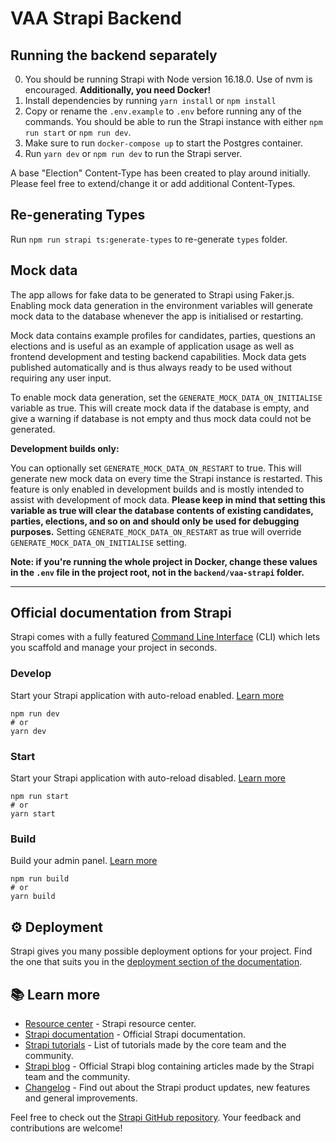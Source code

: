 # VAA Strapi Backend

## Running the backend separately

0. You should be running Strapi with Node version 16.18.0. Use of nvm is encouraged. **Additionally, you need Docker!**
1. Install dependencies by running `yarn install` or `npm install`
2. Copy or rename the `.env.example` to `.env` before running any of the commands. You should be able to run the Strapi
   instance with either `npm run start` or `npm run dev`.
3. Make sure to run `docker-compose up` to start the Postgres container.
4. Run `yarn dev` or `npm run dev` to run the Strapi server.

A base "Election" Content-Type has been created to play around initially. Please feel free to extend/change it or add
additional Content-Types.

## Re-generating Types

Run `npm run strapi ts:generate-types` to re-generate `types` folder.

## Mock data

The app allows for fake data to be generated to Strapi using Faker.js. Enabling mock data generation in the environment variables will generate mock data
to the database whenever the app is initialised or restarting.

Mock data contains example profiles for candidates, parties, questions an elections and is useful as an example of application usage as well as frontend development and testing backend capabilities.
Mock data gets published automatically and is thus always ready to be used without requiring any user input.

To enable mock data generation, set the `GENERATE_MOCK_DATA_ON_INITIALISE` variable as true. This will create mock data if the database is empty,
and give a warning if database is not empty and thus mock data could not be generated.

**Development builds only:**

You can optionally set `GENERATE_MOCK_DATA_ON_RESTART` to true. This will generate new mock data on every time the Strapi instance is restarted.
This feature is only enabled in development builds and is mostly intended to assist with development of mock data.
**Please keep in mind that setting this variable as true will clear the database contents of existing candidates, parties, elections, and so on and should only be used for debugging purposes.**
Setting `GENERATE_MOCK_DATA_ON_RESTART` as true will override `GENERATE_MOCK_DATA_ON_INITIALISE` setting.

**Note: if you're running the whole project in Docker, change these values in the `.env` file
in the project root, not in the `backend/vaa-strapi` folder.**

---

## Official documentation from Strapi

Strapi comes with a fully featured [Command Line Interface](https://docs.strapi.io/developer-docs/latest/developer-resources/cli/CLI.html) (CLI) which lets you scaffold and manage your project in seconds.

### Develop

Start your Strapi application with auto-reload enabled. [Learn more](https://docs.strapi.io/developer-docs/latest/developer-resources/cli/CLI.html#strapi-develop)

```
npm run dev
# or
yarn dev
```

### Start

Start your Strapi application with auto-reload disabled. [Learn more](https://docs.strapi.io/developer-docs/latest/developer-resources/cli/CLI.html#strapi-start)

```
npm run start
# or
yarn start
```

### Build

Build your admin panel. [Learn more](https://docs.strapi.io/developer-docs/latest/developer-resources/cli/CLI.html#strapi-build)

```
npm run build
# or
yarn build
```

## ⚙️ Deployment

Strapi gives you many possible deployment options for your project. Find the one that suits you in the [deployment section of the documentation](https://docs.strapi.io/developer-docs/latest/setup-deployment-guides/deployment.html).

## 📚 Learn more

- [Resource center](https://strapi.io/resource-center) - Strapi resource center.
- [Strapi documentation](https://docs.strapi.io) - Official Strapi documentation.
- [Strapi tutorials](https://strapi.io/tutorials) - List of tutorials made by the core team and the community.
- [Strapi blog](https://docs.strapi.io) - Official Strapi blog containing articles made by the Strapi team and the community.
- [Changelog](https://strapi.io/changelog) - Find out about the Strapi product updates, new features and general improvements.

Feel free to check out the [Strapi GitHub repository](https://github.com/strapi/strapi). Your feedback and contributions are welcome!
